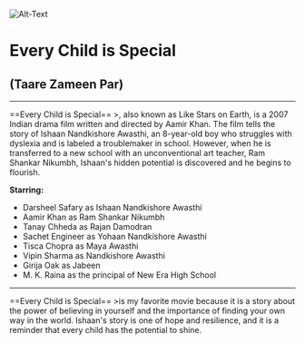 ![Alt-Text](https://2.bp.blogspot.com/-CwPtGPCrgR4/UW2L4VI3E7I/AAAAAAAADM8/NC5xmNCTIGg/s1600/wallpapers3.jpg)
# Every Child is Special
## (Taare Zameen Par)
---
==Every Child is Special== >, also known as Like Stars on Earth, is a 2007 Indian drama film written and directed by Aamir Khan. The film tells the story of Ishaan Nandkishore Awasthi, an 8-year-old boy who struggles with dyslexia and is labeled a troublemaker in school. However, when he is transferred to a new school with an unconventional art teacher, Ram Shankar Nikumbh, Ishaan's hidden potential is discovered and he begins to flourish. 

**Starring:**
- Darsheel Safary as Ishaan Nandkishore Awasthi
- Aamir Khan as Ram Shankar Nikumbh
- Tanay Chheda as Rajan Damodran
- Sachet Engineer as Yohaan Nandkishore Awasthi
- Tisca Chopra as Maya Awasthi
- Vipin Sharma as Nandkishore Awasthi
- Girija Oak as Jabeen
- M. K. Raina as the principal of New Era High School
---
==Every Child is Special== >is my favorite movie because it is a story about the power of believing in yourself and the importance of finding your own way in the world. Ishaan's story is one of hope and resilience, and it is a reminder that every child has the potential to shine.
